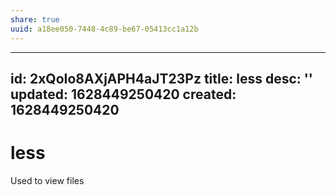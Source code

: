 ```yaml
---
share: true
uuid: a18ee050-7448-4c89-be67-05413cc1a12b
---
```

---
id: 2xQoIo8AXjAPH4aJT23Pz
title: less
desc: ''
updated: 1628449250420
created: 1628449250420
---
# less
Used to view files
